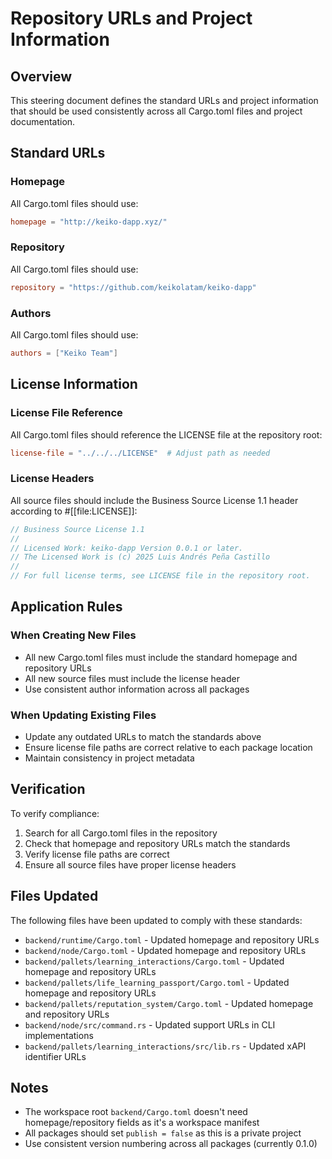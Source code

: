 # Repository URLs and Project Information

## Overview

This steering document defines the standard URLs and project information that should be used consistently across all Cargo.toml files and project documentation.

## Standard URLs

### Homepage
All Cargo.toml files should use:
```toml
homepage = "http://keiko-dapp.xyz/"
```

### Repository
All Cargo.toml files should use:
```toml
repository = "https://github.com/keikolatam/keiko-dapp"
```

### Authors
All Cargo.toml files should use:
```toml
authors = ["Keiko Team"]
```

## License Information

### License File Reference
All Cargo.toml files should reference the LICENSE file at the repository root:
```toml
license-file = "../../../LICENSE"  # Adjust path as needed
```

### License Headers
All source files should include the Business Source License 1.1 header according to #[[file:LICENSE]]:
```rust
// Business Source License 1.1
// 
// Licensed Work: keiko-dapp Version 0.0.1 or later.
// The Licensed Work is (c) 2025 Luis Andrés Peña Castillo
// 
// For full license terms, see LICENSE file in the repository root.
```

## Application Rules

### When Creating New Files
- All new Cargo.toml files must include the standard homepage and repository URLs
- All new source files must include the license header
- Use consistent author information across all packages

### When Updating Existing Files
- Update any outdated URLs to match the standards above
- Ensure license file paths are correct relative to each package location
- Maintain consistency in project metadata

## Verification

To verify compliance:
1. Search for all Cargo.toml files in the repository
2. Check that homepage and repository URLs match the standards
3. Verify license file paths are correct
4. Ensure all source files have proper license headers

## Files Updated

The following files have been updated to comply with these standards:
- `backend/runtime/Cargo.toml` - Updated homepage and repository URLs
- `backend/node/Cargo.toml` - Updated homepage and repository URLs
- `backend/pallets/learning_interactions/Cargo.toml` - Updated homepage and repository URLs
- `backend/pallets/life_learning_passport/Cargo.toml` - Updated homepage and repository URLs
- `backend/pallets/reputation_system/Cargo.toml` - Updated homepage and repository URLs
- `backend/node/src/command.rs` - Updated support URLs in CLI implementations
- `backend/pallets/learning_interactions/src/lib.rs` - Updated xAPI identifier URLs

## Notes

- The workspace root `backend/Cargo.toml` doesn't need homepage/repository fields as it's a workspace manifest
- All packages should set `publish = false` as this is a private project
- Use consistent version numbering across all packages (currently 0.1.0)